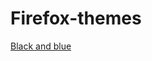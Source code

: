 # Firefox-themes

[Black and blue](https://color.firefox.com/?theme=XQAAAAIKAQAAAAAAAABBKYhm849SCia2CaaEGccwS-xNKlhLliKG8NhCzoNY4ffT6RThMB9JU4A4EOAQHs-f8bX6uPl37AEZzcViQWnH8vRIqEliQCOcW0yufqP4-zzYn8GYyzO6oISdLnskLjJtgzlna0E9Nvxqe_3RiOXV1ec77A9yn74uA5NxS1dU52eXDyAF0_A8oiSQqF80nk1Nqa1NtKoM3rF5GSokIIA__GXIMdCO3VmegqZf_zm2gAA)
